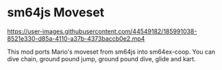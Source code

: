 # sm64js Moveset

https://user-images.githubusercontent.com/44549182/185991038-8521e330-d85a-4110-a37b-4373baccb0e2.mp4

This mod ports Mario's moveset from sm64js into sm64ex-coop. You can dive chain, ground pound jump, ground pound dive, glide and kart.
